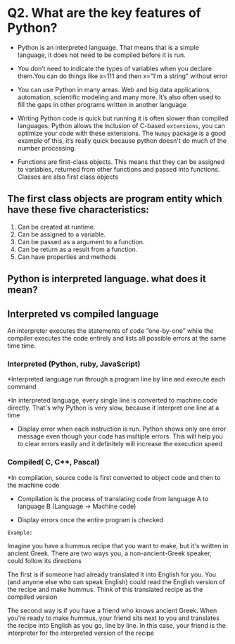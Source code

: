 # Q2. What are the key features of Python?

* Python is an interpreted language. That means that is a simple language, it does not need to be compiled before it is run.

* You don’t need to indicate the types of variables when you declare them.You can do things like x=111 and then x="I'm a string" without error

* You can use Python in many areas. Web and big data applications, automation, scientific modeling and many more. It’s also often used to fill the gaps in other programs written in another language
  
* Writing Python code is quick but running it is often slower than compiled languages. Python allows the inclusion of C-based `extensions`, you can optimize your code with these extensions. The `Numpy` package is a good example of this, it’s really quick because python doesn't do much of the number processing.

* Functions are first-class objects. This means that they can be assigned to variables, returned from other functions and passed into functions. Classes are also first class objects

## The first class objects are program entity which have these five characteristics:

1. Can be created at runtime.
2. Can be assigned to a variable.
3. Can be passed as a argument to a function.
4. Can be return as a result from a function.
5. Can have properties and methods

## Python is interpreted language. what does it mean?

## Interpreted vs compiled language

An interpreter executes the statements of code “one-by-one” while the compiler executes the code entirely and lists all possible errors at the same time time.

### Interpreted (Python, ruby, JavaScript)

*Interpreted language run through a program line by line and execute each command

*In interpreted language, every single line is converted to machine code directly. That's why Python is very slow, because it interpret one line at a time

* Display error when each instruction is run. Python shows only one error message even though your code has multiple errors. This will help you to clear errors easily and it definitely will increase the execution speed

### Compiled( C, C**, Pascal)

*In compilation, source code is first converted to object code and then to the machine code

* Compilation is the process of translating code from language A to language B (Language -> Machine code)

* Display errors once the entire program is checked

`Example:`

Imagine you have a hummus recipe that you want to make, but it's written in ancient Greek. There are two ways you, a non-ancient-Greek speaker, could follow its directions

The first is if someone had already translated it into English for you. You (and anyone else who can speak English) could read the English version of the recipe and make hummus. Think of this translated recipe as the compiled version

The second way is if you have a friend who knows ancient Greek. When you're ready to make hummus, your friend sits next to you and translates the recipe into English as you go, line by line. In this case, your friend is the interpreter for the interpreted version of the recipe